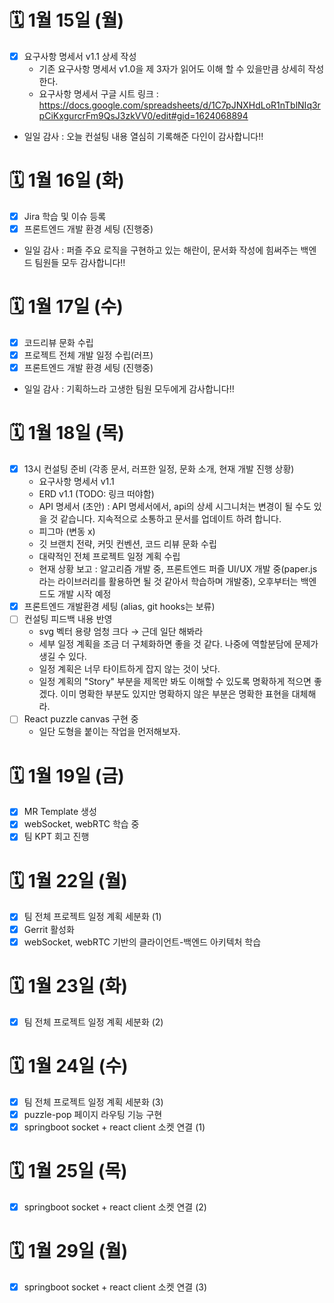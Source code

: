 # 🗓️ 1월 15일 (월)

- [x] 요구사항 명세서 v1.1 상세 작성
    - 기존 요구사항 명세서 v1.0을 제 3자가 읽어도 이해 할 수 있을만큼 상세히 작성한다.
    - 요구사항 명세서 구글 시트 링크 : https://docs.google.com/spreadsheets/d/1C7pJNXHdLoR1nTblNIq3rpCiKxgurcrFm9QsJ3zkVV0/edit#gid=1624068894

- 일일 감사 : 오늘 컨설팅 내용 열심히 기록해준 다인이 감사합니다!!

# 🗓️ 1월 16일 (화)

- [x] Jira 학습 및 이슈 등록
- [x] 프론트엔드 개발 환경 세팅 (진행중)

- 일일 감사 : 퍼즐 주요 로직을 구현하고 있는 해란이, 문서화 작성에 힘써주는 백엔드 팀원들 모두 감사합니다!!

# 🗓️ 1월 17일 (수)

- [x] 코드리뷰 문화 수립
- [x] 프로젝트 전체 개발 일정 수립(러프)
- [x] 프론트엔드 개발 환경 세팅 (진행중)

- 일일 감사 : 기획하느라 고생한 팀원 모두에게 감사합니다!!

# 🗓️ 1월 18일 (목)

- [x]  13시 컨설팅 준비 (각종 문서, 러프한 일정, 문화 소개, 현재 개발 진행 상황)
    - 요구사항 명세서 v1.1
    - ERD v1.1 (TODO: 링크 떠야함)
    - API 명세서 (초안) : API 명세서에서, api의 상세 시그니처는 변경이 될 수도 있을 것 같습니다. 지속적으로 소통하고 문서를 업데이트 하려 합니다.
    - 피그마 (변동 x)
    - 깃 브랜치 전략, 커밋 컨벤션, 코드 리뷰 문화 수립
    - 대략적인 전체 프로젝트 일정 계획 수립
    - 현재 상황 보고 : 알고리즘 개발 중, 프론트엔드 퍼즐 UI/UX 개발 중(paper.js 라는 라이브러리를 활용하면 될 것 같아서 학습하며 개발중), 오후부터는 백엔드도 개발 시작 예정
- [x]  프론트엔드 개발환경 세팅 (alias, git hooks는 보류)
- [ ] 컨설팅 피드백 내용 반영
    - svg 벡터 용량 엄청 크다 → 근데 일단 해봐라
    - 세부 일정 계획을 조금 더 구체화하면 좋을 것 같다. 나중에 역할분담에 문제가 생길 수 있다.
    - 일정 계획은 너무 타이트하게 잡지 않는 것이 낫다.
    - 일정 계획의 "Story" 부분을 제목만 봐도 이해할 수 있도록 명확하게 적으면 좋겠다. 이미 명확한 부분도 있지만 명확하지 않은 부분은 명확한 표현을 대체해라.
- [ ]  React puzzle canvas 구현 중
    - 일단 도형을 붙이는 작업을 먼저해보자.

# 🗓️ 1월 19일 (금)

- [x] MR Template 생성
- [x] webSocket, webRTC 학습 중
- [x] 팀 KPT 회고 진행

# 🗓️ 1월 22일 (월)

- [x] 팀 전체 프로젝트 일정 계획 세분화 (1)
- [x] Gerrit 활성화
- [x] webSocket, webRTC 기반의 클라이언트-백엔드 아키텍처 학습

# 🗓️ 1월 23일 (화)

- [x] 팀 전체 프로젝트 일정 계획 세분화 (2)

# 🗓️ 1월 24일 (수)

- [x] 팀 전체 프로젝트 일정 계획 세분화 (3)
- [x] puzzle-pop 페이지 라우팅 기능 구현
- [x] springboot socket + react client 소켓 연결 (1)

# 🗓️ 1월 25일 (목)

- [x] springboot socket + react client 소켓 연결 (2)

# 🗓️ 1월 29일 (월)

- [x] springboot socket + react client 소켓 연결 (3)
